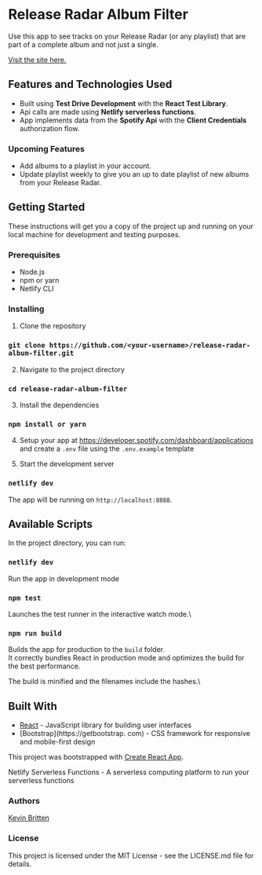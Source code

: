# Release Radar Album Filter

Use this app to see tracks on your Release Radar (or any playlist) that are part of a complete album and not just a single.

[Visit the site here.](https://famous-bunny-a4183b.netlify.app/)

## Features and Technologies Used

- Built using **Test Drive Development** with the **React Test Library**.
- Api calls are made using **Netlify serverless functions**.
- App implements data from the **Spotify Api** with the **Client Credentials** authorization flow.

### Upcoming Features

- Add albums to a playlist in your account.
- Update playlist weekly to give you an up to date playlist of new albums from your Release Radar.

## Getting Started

These instructions will get you a copy of the project up and running on your local machine for development and testing purposes.

### Prerequisites

- Node.js
- npm or yarn
- Netlify CLI

### Installing

1. Clone the repository

### `git clone https://github.com/<your-username>/release-radar-album-filter.git`

2. Navigate to the project directory

### `cd release-radar-album-filter`

3. Install the dependencies

### `npm install or yarn`

4. Setup your app at https://developer.spotify.com/dashboard/applications and create a `.env` file using the `.env.example` template

5. Start the development server

### `netlify dev`

The app will be running on `http://localhost:8888`.

## Available Scripts

In the project directory, you can run:

### `netlify dev`

Run the app in development mode

### `npm test`

Launches the test runner in the interactive watch mode.\

### `npm run build`

Builds the app for production to the `build` folder.\
It correctly bundles React in production mode and optimizes the build for the best performance.

The build is minified and the filenames include the hashes.\

## Built With

- [React](https://reactjs.org) - JavaScript library for building user interfaces
- [Bootstrap](https://getbootstrap.
  com) - CSS framework for responsive and mobile-first design

This project was bootstrapped with [Create React App](https://github.com/facebook/create-react-app).

Netlify Serverless Functions - A serverless computing platform to run your serverless functions

### Authors

[Kevin Britten](https://github.com/KevinBritten)

### License

This project is licensed under the MIT License - see the LICENSE.md file for details.
